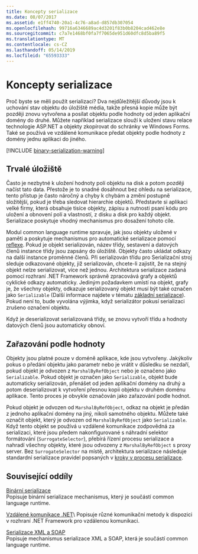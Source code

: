 ```yaml
---
title: Koncepty serializace
ms.date: 08/07/2017
ms.assetid: e1ff4740-20a1-4c76-a8ad-d857db307054
ms.openlocfilehash: 99716a6346689ac4d3201f83b0b8204cad462e8e
ms.sourcegitcommit: c7a7e1468bf0fa7f7065de951d60dfc8d5ba89f5
ms.translationtype: MT
ms.contentlocale: cs-CZ
ms.lasthandoff: 05/14/2019
ms.locfileid: "65593333"
---
```

# <a name="serialization-concepts"></a>Koncepty serializace
Proč byste se měli použít serializaci? Dva nejdůležitější důvody jsou k uchování stav objektu do úložiště média, takže přesná kopie může být později znovu vytvořena a posílat objektu podle hodnoty od jeden aplikační domény do druhé. Můžete například serializace slouží k uložení stavu relace technologie ASP.NET a objekty zkopírovat do schránky ve Windows Forms. Také se používá ve vzdálené komunikace předat objekty podle hodnoty z domény jednu aplikaci do jiného.

[!INCLUDE [binary-serialization-warning](../../../includes/binary-serialization-warning.md)]

## <a name="persistent-storage"></a>Trvalé úložiště
Často je nezbytné k uložení hodnoty polí objektu na disk a potom později načíst tato data. Přestože je to snadné dosáhnout bez ohledu na serializace, tento přístup je často náročný a chyby k chybám a změní postupně složitější, pokud je třeba sledovat hierarchie objektů. Představte si aplikaci velké firmy, která obsahuje tisíce objekty, zápisu a nutnosti psaní kódu pro uložení a obnovení polí a vlastností, z disku a disk pro každý objekt. Serializace poskytuje vhodný mechanismus pro dosažení tohoto cíle.

Modul common language runtime spravuje, jak jsou objekty uložené v paměti a poskytuje mechanismus pro automatické serializace pomocí [reflexe](../../../docs/framework/reflection-and-codedom/reflection.md). Pokud je objekt serializován, název třídy, sestavení a datových členů instance třídy jsou zapsány do úložiště. Objekty často ukládat odkazy na další instance proměnné členů. Při serializován třídu pro Serializační stroj sleduje odkazované objekty, již serializován, chcete-li zajistit, že na stejný objekt nelze serializovat, více než jednou. Architektura serializace zadaná pomocí rozhraní .NET Framework správně zpracovává grafy a objektů cyklické odkazy automaticky. Jediným požadavkem umístí na objekt, grafy je, že všechny objekty, odkazuje serializovaný objekt musí být také označen jako `Serializable` (Další informace najdete v tématu [základní serializace](basic-serialization.md)). Pokud není to, bude vyvolána výjimka, když serializátor pokusí serializaci zrušeno označení objektu.

Když je deserializovat serializovaná třídy, se znovu vytvoří třídu a hodnoty datových členů jsou automaticky obnoví.

## <a name="marshal-by-value"></a>Zařazování podle hodnoty
Objekty jsou platné pouze v doméně aplikace, kde jsou vytvořeny. Jakýkoliv pokus o předání objektu jako parametr nebo je vrátit v důsledku se nezdaří, pokud objekt je odvozen z `MarshalByRefObject` nebo je označeno jako `Serializable`. Pokud objekt je označen jako `Serializable`, objekt bude automaticky serializován, přenášet od jeden aplikační domény na druhý a potom deserializovat k vytvoření přesnou kopii objektu v druhém doménu aplikace. Tento proces je obvykle označován jako zařazování podle hodnot.
 
Pokud objekt je odvozen od `MarshalByRefObject`, odkaz na objekt je předán z jednoho aplikační domény na jiný, nikoli samotného objektu. Můžete také označit objekt, který je odvozen od `MarshalByRefObject` jako `Serializable`. Když tento objekt se používá u vzdálené komunikace zodpovědná za serializaci, které jsou předem nakonfigurované s náhradní selektor formátování (`SurrogateSelector`), přebírá řízení procesu serializace a nahradí všechny objekty, které jsou odvozeny z `MarshalByRefObject` s proxy server. Bez `SurrogateSelector` na místě, architektura serializace následuje standardní serializace pravidel popsaných v [kroky v procesu serializace](steps-in-the-serialization-process.md).  

## <a name="related-sections"></a>Související oddíly  
 [Binární serializace](../../../docs/standard/serialization/binary-serialization.md)  
 Popisuje binární serializace mechanismus, který je součástí common language runtime.  
  
 [Vzdálené komunikace .NET](https://docs.microsoft.com/previous-versions/dotnet/netframework-4.0/72x4h507(v=vs.100))\
 Popisuje různé komunikační metody k dispozici v rozhraní .NET Framework pro vzdálenou komunikaci.  
  
 [Serializace XML a SOAP](../../../docs/standard/serialization/xml-and-soap-serialization.md)  
 Popisuje mechanismus serializace XML a SOAP, která je součástí common language runtime.
